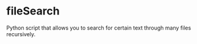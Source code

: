 # fileSearch
Python script that allows you to search for certain text through many files recursively.

